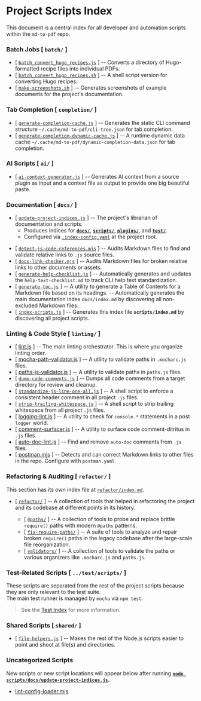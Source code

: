 # Project Scripts Index

This document is a central index for all developer and automation scripts within the `md-to-pdf` repo.

### Batch Jobs [ `batch/` ]

  - [ [`batch_convert_hugo_recipes.js`](batch/batch_convert_hugo_recipes.js) ]
    -- Converts a directory of Hugo-formatted recipe files into individual PDFs.
  - [ [`batch_convert_hugo_recipes.sh`](batch/batch_convert_hugo_recipes.sh) ]
    -- A shell script version for converting Hugo recipes.
  - [ [`make-screenshots.sh`](batch/make-screenshots.sh) ]
    -- Generates screenshots of example documents for the project's documentation.

### Tab Completion [ `completion/` ]

  - [ [`generate-completion-cache.js`](completion/generate-completion-cache.js) ]
    -- Generates the static CLI command structure `~/.cache/md-to-pdf/cli-tree.json` for tab completion.
  - [ [`generate-completion-dynamic-cache.js`](completion/generate-completion-dynamic-cache.js) ]
    -- A runtime dynamic data cache `~/.cache/md-to-pdf/dynamic-completion-data.json` for tab completion.

### AI Scripts [ `ai/` ] 

  - [ [`ai-context-generator.js`](ai/ai-context-generator.js) ]
    -- Generates AI context from a source plugin as input and a context file as output to provide one big beautiful paste.

### Documentation [ `docs/` ]

  * [ [`update-project-indices.js`](docs/update-project-indices.js) ]
    -- The project's librarian of documentation and scripts.
    * Produces indices for
      [**`docs/`**](index.md),
      [**`scripts/`**](../scripts/index.md),
      [**`plugins/`**](../plugins/index.md), and
      [**`test/`**](../test/index.md).  
    * Configured via [`.index-config.yaml`](../.index-config.yaml) at the project root.

  - [ [`detect-js-code-references.mjs`](docs/detect-js-code-references.mjs) ]
    -- Audits Markdown files to find and validate relative links to `.js` source files.
  - [ [`docs-link-checker.mjs`](docs/docs-link-checker.mjs) ]
    -- Audits Markdown files for broken relative links to other documents or assets.
  - [ [`generate-help-checklist.js`](docs/generate-help-checklist.js) ]
    -- Automatically generates and updates the `help-text-checklist.md` to track CLI help text standardization.
  - [ [`generate-toc.js`](docs/generate-toc.js) ]
    -- A utility to generate a Table of Contents for a Markdown file based on its headings.
    -- Automatically generates the main documentation index `docs/index.md` by discovering all non-excluded Markdown files.
  - [ [`index-scripts.js`](docs/index-scripts.js) ]
    -- Generates this index file **`scripts/index.md`** by discovering all project scripts.

### Linting & Code Style [ `linting/` ]

  - [ [lint.js](linting/lint.js) ]
    -- The main linting orchestrator. This is where you organize linting order.
  - [ [mocha-path-validator.js](linting/mocha-path-validator.js) ]
    -- A utility to validate paths in `.mocharc.js` files.
  - [ [paths-js-validator.js](linting/paths-js-validator.js) ]
    -- A utility to validate paths in `paths.js` files.
  - [ [`dump-code-comments.js`](linting/dump-code-comments.js) ]
    -- Dumps all code comments from a target directory for review and cleanup.
  - [ [`standardize-js-line-one-all.js`](linting/standardize-js-line-one-all.js) ]
    -- A shell script to enforce a consistent header comment in all project `.js` files.
  - [ [`strip-trailing-whitespace.js`](linting/strip-trailing-whitespace.js) ]
    -- A shell script to strip trailing whitespace from all project `.js` files.
  - [ [logging-lint.js](linting/logging-lint.js) ]
    -- A utility to check for `console.*` statements in a post `logger` world.
  - [ [comment-surfacer.js](shared/comment-surfacer.js) ]
    -- A utility to surface code comment-ditritus in `.js` files.
  - [ [auto-doc-lint.js](linting/auto-doc-lint.js) ]
    -- Find and remove `auto-doc` comments from `.js` files.
  - [ [postman.mjs](docs/postman.mjs) ]
    -- Detects and can correct Markdown links to other files in the repo.  Configure with `postman.yaml`.

### Refactoring & Auditing [ `refactor/` ]

  This section has its own index file at [`refactor/index.md`](refactor/index.md).

  - [ [`refactor/`](refactor/) ]
    -- A collection of tools that helped in refactoring the project and its codebase at different points in its history.
    
    - [ [`@paths/`](refactor/@paths/) ]
      -- A collection of tools to probe and replace brittle `require()` paths with modern `@paths` patterns.
    - [ [`fix-require-paths/`](refactor/fix-require-paths/) ]
      -- A suite of tools to analyze and repair broken `require()` paths in the legacy codebase after the large-scale file reorganization.
    - [ [`validators/`](refactor/validators/) ]
      -- A collection of tools to validate the paths or various organizers like `.mocharc.js` and `paths.js`.

### Test-Related Scripts [ `../test/scripts/` ]

  These scripts are separated from the rest of the project scripts because they are only relevant to the test suite.  
  The main test runner is managed by `mocha` via `npm test`.

  > See the [Test Index](../test/index.md) for more information.


### Shared Scripts [ `shared/` ]

  - [ [`file-helpers.js`](shared/file-helpers.js) ] -- Makes the rest of the Node.js scripts easier to point and shoot at file(s) and directories.

### Uncategorized Scripts

New scripts or new script locations will appear below after running **[`node scripts/docs/update-project-indices.js`](../scripts/docs/update-project-indices.js).**

<!-- uncategorized-start -->
- [lint-config-loader.mjs](shared/lint-config-loader.mjs)
<!-- uncategorized-end -->
